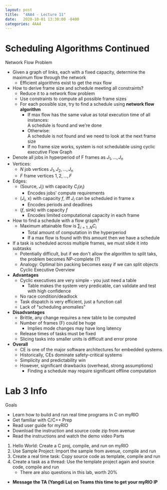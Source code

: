 ```yaml
---
layout: post
title:  "4AA4 - Lecture 11"
date:   2020-10-01 13:30:00 -0400
categories: 4AA4
---
```


Scheduling Algorithms Continued
===
Network Flow Problem
- Given a graph of links, each with a fixed capacity, determine the maximum flow through the network
    - Efficient algorithms exist to get the max flow
- How to derive frame size and schedule meeting all constraints?
    - Reduce it to a network flow problem
    - Use constraints to compute all possible frame sizes
    - For each possible size, try to find a schedule using **network flow algorithm**
        - If max flow has the same value as total execution time of all instances:  
        A schedule is found and we're done
        - Otherwise:  
        A schedule is not found and we need to look at the next frame size
        - If no frame size works, system is not schedulable using cyclic executive
Flow Graph
- Denote all jobs in hyperperiod of F frames as $J_1, ..., J_n$
- Vertices:
    - *N* job vertices $J_1, J_2, ..., J_n$
    - *F* frame vertices $1, 2, ..., F$
- Edges:  
    - (Source, $J_i$) with capacity $C_i(e_i)$
        - Encodes jobs' compute requirements
    - ($J_i$, x) with capacity *f*, iff $J_i$ can be scheduled in frame x
        - Encodes periods and deadlines
    - (*f*, sink) with capacity *f*
        - Encodes limited computational capacity in each frame
- How to find a schedule with a flow graph?
    - Maximum attainable flow is $\sum_{i=1..N} C_i$
        - Total amount of computation in the hyperperiod
        - If a max flow is found with this amount then we have a schedule
- If a task is scheduled across multiple frames, we must slide it into subtasks
    - Potentially difficult, but if we don't allow the algorithm to split taks, the problem becomes NP-complete (?)
    - Analogy: Optimal bin packing becomes easy if we can split objects
Cyclic Executive Overview
- **Advantages**
    - Cyclic executives are very simple - you just need a table
        - Table makes the system very predicable, can validate and test with high confidence
    - No race condition/deadlock
    - Task dispatch is very efficient, just a function call
    - Lack of "scheduling anomalies"
- **Disadvantages**
    - Brittle, any change requires a new table to be computed
    - Number of frames (F) could be huge
        - Implies mode changes may have long latency
    - Release times of tasks must be fixed
    - Slicing tasks into smaller units is difficult and error prone
- **Overall**
    - CE is one of the major software architectures for embedded systems
    - Historically, CEs dominate safety-critical systems
    - Simplicity and predictability win
    - However, significant drawbacks (overhead, strong assumptions)
        - Finding a schedule may require significant offline computation

Lab 3 Info
===
Goals
- Learn how to build and run real time programs in C on myRIO
- Get familiar with C/C++
Prep
- Read user guide for myRIO
- Download the instruction and source code zip from avenue
- Read the instructions and watch the demo video
Parts
1. Hello World: Create a C proj, compile, and run on myRIO
2. Use Sample Project: Import the sample from avenue, compile and run
3. Create a real time task: Copy source code as template, compile and run
4. Create a task as a thread: Use the template project again and source code, compile and run
    - There are also questions in this lab, worth 20%
- **Message the TA (Yangdi Lu) on Teams this time to get your myRIO IP**